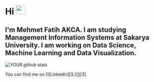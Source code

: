 # Hi <img src="https://raw.githubusercontent.com/MartinHeinz/MartinHeinz/master/wave.gif" width="30px"> 
## I'm Mehmet Fatih AKCA. I am studying Management Information Systems at Sakarya University. I am working on Data Science, Machine Learning and Data Visualization.


![YOUR github stats](https://github-readme-stats.vercel.app/api?username=mfakca)


<!-- Actual text -->

You can find me on [![LinkedIn][3.2]][3].

<!-- Icons -->

[2.2]: https://raw.githubusercontent.com/MartinHeinz/MartinHeinz/master/linkedin-3-16.png (LinkedIn icon without padding)

<!-- Links to your social media accounts -->

[2]: https://www.linkedin.com/in/mehmet-fatih-akca-8a3188195/


<!--
**mfakca/mfakca** is a ✨ _special_ ✨ repository because its `README.md` (this file) appears on your GitHub profile.



